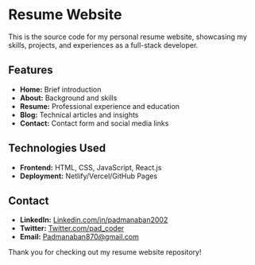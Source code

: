 # Resume Website

This is the source code for my personal resume website, showcasing my skills, projects, and experiences as a full-stack developer.

## Features

- **Home:** Brief introduction
- **About:** Background and skills
- **Resume:** Professional experience and education
- **Blog:** Technical articles and insights
- **Contact:** Contact form and social media links

## Technologies Used

- **Frontend:** HTML, CSS, JavaScript, React.js
- **Deployment:** Netlify/Vercel/GitHub Pages

## Contact

- **LinkedIn:** [Linkedin.com/in/padmanaban2002](https://linkedin.com/in/padmanaban2002)
- **Twitter:** [Twitter.com/pad_coder](https://twitter.com/pad_coder)
- **Email:** [Padmanaban870@gmail.com](mailto:padmanaban870@gmail.com)

Thank you for checking out my resume website repository!



